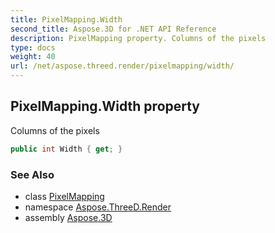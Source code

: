 ```yaml
---
title: PixelMapping.Width
second_title: Aspose.3D for .NET API Reference
description: PixelMapping property. Columns of the pixels
type: docs
weight: 40
url: /net/aspose.threed.render/pixelmapping/width/
---
```

## PixelMapping.Width property

Columns of the pixels

```csharp
public int Width { get; }
```

### See Also

* class [PixelMapping](../)
* namespace [Aspose.ThreeD.Render](../../../aspose.threed.render/)
* assembly [Aspose.3D](../../../)


